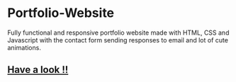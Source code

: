 # Portfolio-Website
Fully functional and responsive portfolio website made with HTML, CSS and Javascript with the contact form sending responses to email and lot of cute animations.

## [Have a look !!](https://pragatipal.github.io/Portfolio-Website/)
